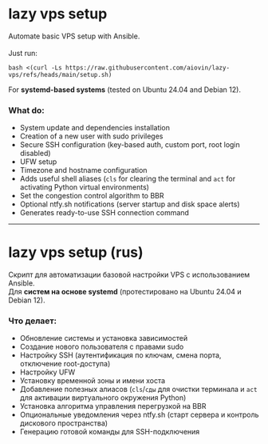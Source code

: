 # lazy vps setup
Automate basic VPS setup with Ansible.<br><br>
Just run:
```
bash <(curl -Ls https://raw.githubusercontent.com/aiovin/lazy-vps/refs/heads/main/setup.sh)
```
For **systemd-based systems** (tested on Ubuntu 24.04 and Debian 12).

### What do:
- System update and dependencies installation
- Creation of a new user with sudo privileges
- Secure SSH configuration (key-based auth, custom port, root login disabled)
- UFW setup
- Timezone and hostname configuration
- Adds useful shell aliases (`cls` for clearing the terminal and `act` for activating Python virtual environments)
- Set the congestion control algorithm to BBR
- Optional ntfy.sh notifications (server startup and disk space alerts)
- Generates ready-to-use SSH connection command

---

# lazy vps setup (rus)

Скрипт для автоматизации базовой настройки VPS с использованием Ansible.  
Для **систем на основе systemd** (протестировано на Ubuntu 24.04 и Debian 12).

### Что делает:
- Обновление системы и установка зависимостей
- Создание нового пользователя с правами sudo
- Настройку SSH (аутентификация по ключам, смена порта, отключение root-доступа)
- Настройку UFW
- Установку временной зоны и имени хоста
- Добавление полезных алиасов (`cls`/`сды` для очистки терминала и `act` для активации виртуального окружения Python)
- Установка алгоритма управления перегрузкой на BBR
- Опциональные уведомления через ntfy.sh (старт сервера и контроль дискового пространства)
- Генерацию готовой команды для SSH-подключения
